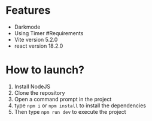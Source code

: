 # Features
- Darkmode
- Using Timer
#Requirements
- Vite version 5.2.0
- react version 18.2.0
# How to launch?
1. Install NodeJS
2. Clone the repository
3. Open a command prompt in the project
4. type `npm i` or `npm install` to install the dependencies
5. Then type `npm run dev` to execute the project
